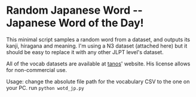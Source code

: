 # Random Japanese Word -- Japanese Word of the Day!
This minimal script samples a random word from a dataset, and outputs its kanji, hiragana and meaning.
I'm using a N3 dataset (attached here) but it should be easy to replace it with any other JLPT level's dataset.

All of the vocab datasets are available at [tanos](http://www.tanos.co.uk/jlpt/sharing/)' website. 
His license allows for non-commercial use.

Usage: change the absolute file path for the vocabulary CSV to the one on your PC. 
run `python wotd_jp.py`

